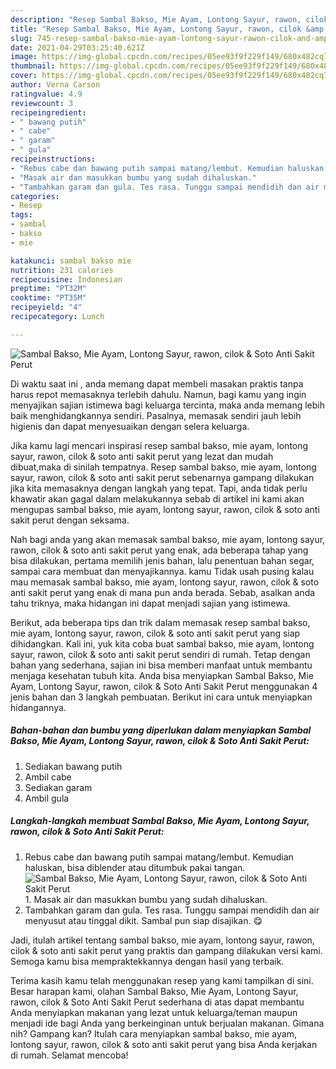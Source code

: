 ```yaml
---
description: "Resep Sambal Bakso, Mie Ayam, Lontong Sayur, rawon, cilok &amp;amp; Soto Anti Sakit Perut yang nikmat Untuk Jualan"
title: "Resep Sambal Bakso, Mie Ayam, Lontong Sayur, rawon, cilok &amp;amp; Soto Anti Sakit Perut yang nikmat Untuk Jualan"
slug: 745-resep-sambal-bakso-mie-ayam-lontong-sayur-rawon-cilok-and-amp-soto-anti-sakit-perut-yang-nikmat-untuk-jualan
date: 2021-04-29T03:25:40.621Z
image: https://img-global.cpcdn.com/recipes/05ee93f9f229f149/680x482cq70/sambal-bakso-mie-ayam-lontong-sayur-rawon-cilok-soto-anti-sakit-perut-foto-resep-utama.jpg
thumbnail: https://img-global.cpcdn.com/recipes/05ee93f9f229f149/680x482cq70/sambal-bakso-mie-ayam-lontong-sayur-rawon-cilok-soto-anti-sakit-perut-foto-resep-utama.jpg
cover: https://img-global.cpcdn.com/recipes/05ee93f9f229f149/680x482cq70/sambal-bakso-mie-ayam-lontong-sayur-rawon-cilok-soto-anti-sakit-perut-foto-resep-utama.jpg
author: Verna Carson
ratingvalue: 4.9
reviewcount: 3
recipeingredient:
- " bawang putih"
- " cabe"
- " garam"
- " gula"
recipeinstructions:
- "Rebus cabe dan bawang putih sampai matang/lembut. Kemudian haluskan, bisa diblender atau ditumbuk pakai tangan."
- "Masak air dan masukkan bumbu yang sudah dihaluskan."
- "Tambahkan garam dan gula. Tes rasa. Tunggu sampai mendidih dan air menyusut atau tinggal dikit. Sambal pun siap disajikan. 😋"
categories:
- Resep
tags:
- sambal
- bakso
- mie

katakunci: sambal bakso mie 
nutrition: 231 calories
recipecuisine: Indonesian
preptime: "PT32M"
cooktime: "PT35M"
recipeyield: "4"
recipecategory: Lunch

---
```



![Sambal Bakso, Mie Ayam, Lontong Sayur, rawon, cilok &amp; Soto Anti Sakit Perut](https://img-global.cpcdn.com/recipes/05ee93f9f229f149/680x482cq70/sambal-bakso-mie-ayam-lontong-sayur-rawon-cilok-soto-anti-sakit-perut-foto-resep-utama.jpg)

Di waktu  saat ini , anda memang dapat membeli masakan praktis tanpa harus repot memasaknya terlebih dahulu. Namun, bagi kamu yang ingin menyajikan sajian istimewa bagi keluarga tercinta, maka anda memang lebih baik menghidangkannya sendiri. Pasalnya, memasak sendiri jauh lebih higienis dan dapat menyesuaikan dengan selera keluarga.

Jika kamu lagi mencari inspirasi resep sambal bakso, mie ayam, lontong sayur, rawon, cilok &amp; soto anti sakit perut yang lezat dan mudah dibuat,maka di sinilah tempatnya. Resep sambal bakso, mie ayam, lontong sayur, rawon, cilok &amp; soto anti sakit perut  sebenarnya gampang dilakukan jika kita memasaknya dengan langkah yang tepat. Tapi, anda tidak perlu khawatir akan gagal dalam melakukannya 
sebab di artikel ini kami akan mengupas sambal bakso, mie ayam, lontong sayur, rawon, cilok &amp; soto anti sakit perut dengan seksama.  



Nah bagi anda yang akan memasak sambal bakso, mie ayam, lontong sayur, rawon, cilok &amp; soto anti sakit perut yang enak, ada beberapa tahap yang bisa dilakukan, pertama memilih jenis bahan, lalu penentuan bahan segar, sampai cara membuat dan menyajikannya. kamu Tidak usah pusing kalau mau memasak sambal bakso, mie ayam, lontong sayur, rawon, cilok &amp; soto anti sakit perut yang enak di mana pun anda berada. Sebab, asalkan anda  tahu triknya, maka hidangan ini dapat menjadi sajian yang istimewa.

Berikut, ada beberapa tips dan trik dalam memasak resep sambal bakso, mie ayam, lontong sayur, rawon, cilok &amp; soto anti sakit perut yang siap dihidangkan. Kali ini, yuk kita coba buat sambal bakso, mie ayam, lontong sayur, rawon, cilok &amp; soto anti sakit perut sendiri di rumah. Tetap dengan bahan yang sederhana, sajian ini bisa memberi manfaat untuk membantu menjaga kesehatan tubuh kita. Anda bisa menyiapkan Sambal Bakso, Mie Ayam, Lontong Sayur, rawon, cilok &amp; Soto Anti Sakit Perut menggunakan 4 jenis bahan dan 3 langkah pembuatan. Berikut ini cara untuk menyiapkan hidangannya.

<!--inarticleads1-->

##### Bahan-bahan dan bumbu yang diperlukan dalam menyiapkan Sambal Bakso, Mie Ayam, Lontong Sayur, rawon, cilok &amp; Soto Anti Sakit Perut:

1. Sediakan  bawang putih
1. Ambil  cabe
1. Sediakan  garam
1. Ambil  gula




<!--inarticleads2-->

##### Langkah-langkah membuat Sambal Bakso, Mie Ayam, Lontong Sayur, rawon, cilok &amp; Soto Anti Sakit Perut:

1. Rebus cabe dan bawang putih sampai matang/lembut. Kemudian haluskan, bisa diblender atau ditumbuk pakai tangan.
<img src="https://img-global.cpcdn.com/steps/1c08830856233310/160x128cq70/sambal-bakso-mie-ayam-lontong-sayur-rawon-cilok-soto-anti-sakit-perut-langkah-memasak-1-foto.jpg" alt="Sambal Bakso, Mie Ayam, Lontong Sayur, rawon, cilok &amp; Soto Anti Sakit Perut">1. Masak air dan masukkan bumbu yang sudah dihaluskan.
1. Tambahkan garam dan gula. Tes rasa. Tunggu sampai mendidih dan air menyusut atau tinggal dikit. Sambal pun siap disajikan. 😋




Jadi, itulah artikel tentang  sambal bakso, mie ayam, lontong sayur, rawon, cilok &amp; soto anti sakit perut  yang praktis dan gampang dilakukan versi kami. Semoga kamu bisa mempraktekkannya dengan hasil yang terbaik. 

Terima kasih kamu telah menggunakan resep yang kami tampilkan di sini. Besar harapan kami, olahan  Sambal Bakso, Mie Ayam, Lontong Sayur, rawon, cilok &amp; Soto Anti Sakit Perut sederhana di atas dapat membantu Anda menyiapkan makanan yang lezat untuk keluarga/teman maupun menjadi ide bagi Anda yang berkeinginan untuk berjualan makanan. Gimana nih? Gampang kan? Itulah cara menyiapkan sambal bakso, mie ayam, lontong sayur, rawon, cilok &amp; soto anti sakit perut yang bisa Anda kerjakan di rumah. Selamat mencoba!

